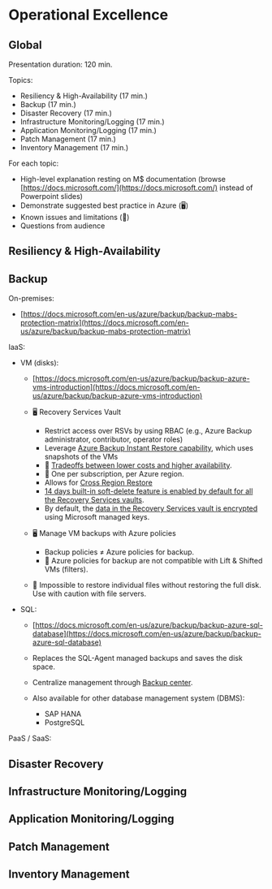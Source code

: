 # **Operational Excellence**

## Global

Presentation duration: 120 min.

Topics:

- Resiliency & High-Availability (17 min.)
- Backup (17 min.)
- Disaster Recovery (17 min.)
- Infrastructure Monitoring/Logging (17 min.)
- Application Monitoring/Logging (17 min.)
- Patch Management (17 min.)
- Inventory Management (17 min.)

For each topic:

- High-level explanation resting on M$ documentation (browse [https://docs.microsoft.com/](https://docs.microsoft.com/) instead of Powerpoint slides)
- Demonstrate suggested best practice in Azure (🖥️)
- Known issues and limitations (🚩)
- Questions from audience

## Resiliency & High-Availability

## Backup

On-premises:

- [https://docs.microsoft.com/en-us/azure/backup/backup-mabs-protection-matrix](https://docs.microsoft.com/en-us/azure/backup/backup-mabs-protection-matrix)

IaaS:

- VM (disks):

  - [https://docs.microsoft.com/en-us/azure/backup/backup-azure-vms-introduction](https://docs.microsoft.com/en-us/azure/backup/backup-azure-vms-introduction)
  - 🖥️ Recovery Services Vault

    - Restrict access over RSVs by using RBAC (e.g., Azure Backup administrator, contributor, operator roles)
    - Leverage [Azure Backup Instant Restore capability](https://docs.microsoft.com/en-us/azure/backup/backup-instant-restore-capability), which uses snapshots of the VMs
    - 🚩 [Tradeoffs between lower costs and higher availability](https://docs.microsoft.com/en-ca/azure/storage/common/storage-redundancy).
    - 🚩 One per subscription, per Azure region.
    - Allows for [Cross Region Restore](https://docs.microsoft.com/en-us/azure/backup/backup-create-rs-vault#set-cross-region-restore)
    - [14 days built-in soft-delete feature is enabled by default for all the Recovery Services vaults](https://docs.microsoft.com/en-us/azure/backup/backup-azure-security-feature-cloud#soft-delete).
    - By default, the [data in the Recovery Services vault is encrypted](https://docs.microsoft.com/en-us/azure/backup/backup-azure-recovery-services-vault-overview#encryption-of-backup-data-using-platform-managed-keys) using Microsoft managed keys.

  - 🖥️ Manage VM backups with Azure policies
    - Backup policies ≠ Azure policies for backup.
    - 🚩 Azure policies for backup are not compatible with Lift & Shifted VMs (filters).
  - 🚩 Impossible to restore individual files without restoring the full disk. Use with caution with file servers.

- SQL:

  - [https://docs.microsoft.com/en-us/azure/backup/backup-azure-sql-database](https://docs.microsoft.com/en-us/azure/backup/backup-azure-sql-database)
  - Replaces the SQL-Agent managed backups and saves the disk space.
  - Centralize management through [Backup center](https://docs.microsoft.com/en-us/azure/backup/backup-center-overview).
  - Also available for other database management system (DBMS):

    - SAP HANA
    - PostgreSQL

PaaS / SaaS:

## Disaster Recovery

## Infrastructure Monitoring/Logging

## Application Monitoring/Logging

## Patch Management

## Inventory Management